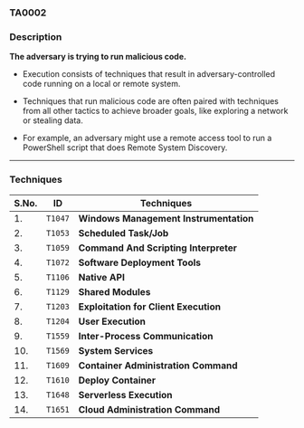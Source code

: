 ### TA0002

### Description

**The adversary is trying to run malicious code.**

- Execution consists of techniques that result in adversary-controlled code running on a local or remote system. 
- Techniques that run malicious code are often paired with techniques from all other tactics to achieve broader goals, like exploring a network or stealing data. 

- For example, an adversary might use a remote access tool to run a PowerShell script that does Remote System Discovery. 

---

### Techniques

| S.No. | ID | Techniques |
| --- | --- | --- |
| 1. | `T1047` | **Windows Management Instrumentation** |
| 2. | `T1053` | **Scheduled Task/Job** |
| 3. | `T1059` |  **Command And Scripting Interpreter** |
| 4. | `T1072` | **Software Deployment Tools** |
| 5. | `T1106` | **Native API** |
| 6. | `T1129` | **Shared Modules** |
| 7. | `T1203` | **Exploitation for Client Execution** |
| 8. | `T1204` | **User Execution** |
| 9. | `T1559` | **Inter-Process Communication** |
| 10. | `T1569` | **System Services** |
| 11. | `T1609` | **Container Administration Command** |
| 12. | `T1610` | **Deploy Container** |
| 13. | `T1648` | **Serverless Execution** |
| 14. | `T1651` | **Cloud Administration Command** |